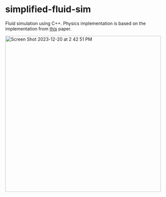 # simplified-fluid-sim

Fluid simulation using C++. Physics implementation is based on the implementation from [this](https://www.dgp.toronto.edu/public_user/stam/reality/Research/pdf/GDC03.pdf) paper. 

<img width="493" alt="Screen Shot 2023-12-20 at 2 42 51 PM" src="https://github.com/alantensor/simplified-fluid-sim/assets/65095476/bc940c5d-5a5d-4bcb-913a-38f1160ad170">
